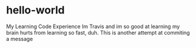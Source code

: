 # hello-world
My Learning Code Experience
Im Travis and im so good at learning my brain hurts from learning so fast, duh.
This is another attempt at commiting a message
